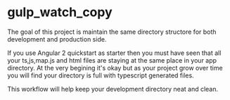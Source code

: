 # gulp_watch_copy
 The goal of this project is maintain the same directory structore for both development and production side.
 
 If you use Angular 2 quickstart as starter then you must have seen that all your ts,js,map.js and html files are staying at the same place in your app directory. At the very begining it's okay but as your project grow over time you will find your directory is full with typescript generated files. 
 
 
This workflow will help keep your development directory neat and clean.

